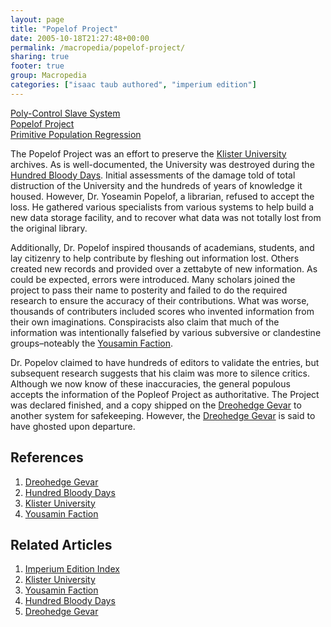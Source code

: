 ```yaml
---
layout: page
title: "Popelof Project"
date: 2005-10-18T21:27:48+00:00
permalink: /macropedia/popelof-project/
sharing: true
footer: true
group: Macropedia
categories: ["isaac taub authored", "imperium edition"]
---
```


<div class='row'>
	<div class='col-md-4'><a href='/macropedia/poly-control-slave-system'>Poly-Control Slave System</a></div>
	<div class='col-md-4'><a href='/macropedia/popelof-project'>Popelof Project</a></div>
	<div class='col-md-4'><a href='/macropedia/primitive-population-regression'>Primitive Population Regression</a></div>
</div>


The Popelof Project was an effort to preserve the [Klister University](/macropedia/klister-university) archives. As is well-documented, the University was destroyed during the [Hundred Bloody Days](/macropedia/hundred-bloody-days). Initial assessments of the damage told of total distruction of the University and the hundreds of years of knowledge it housed. However, Dr. Yoseamin Popelof, a librarian, refused to accept the loss. He gathered various specialists from various systems to help build a new data storage facility, and to recover what data was not totally lost from the original library. 

Additionally, Dr. Popelof inspired thousands of academians, students, and lay citizenry to help contribute by fleshing out information lost. Others created new records and provided over a zettabyte of new information. As could be expected, errors were introduced. Many scholars joined the project to pass their name to posterity and failed to do the required research to ensure the accuracy of their contributions. What was worse, thousands of contributers included scores who invented information from their own imaginations. Conspiracists also claim that much of the information was intentionally falsefied by various subversive or clandestine groups&ndash;noteably the [Yousamin Faction](/macropedia/yousamin-faction).

Dr. Popelov claimed to have hundreds of editors to validate the entries, but subsequent research suggests that his claim was more to silence critics. Although we now know of these inaccuracies, the general populous accepts the information of the Popleof Project as authoritative. The Project was declared finished, and a copy shipped on the [Dreohedge Gevar](/macropedia/dreohedge-gevar) to another system for safekeeping. However, the [Dreohedge Gevar](/macropedia/dreohedge-gevar) is said to have ghosted upon departure.

## References
1. [Dreohedge Gevar](/macropedia/dreohedge-gevar)
1. [Hundred Bloody Days](/macropedia/hundred-bloody-days)
1. [Klister University](/macropedia/klister-university)
1. [Yousamin Faction](/macropedia/yousamin-faction)
 
## Related Articles

1. [Imperium Edition Index](/macropedia/imperium-edition-index)
2. [Klister University](/macropedia/klister-university)
3. [Yousamin Faction](/macropedia/yousamin-faction)
4. [Hundred Bloody Days](/macropedia/hundred-bloody-days)
5. [Dreohedge Gevar](/macropedia/dreohedge-gevar)



 
